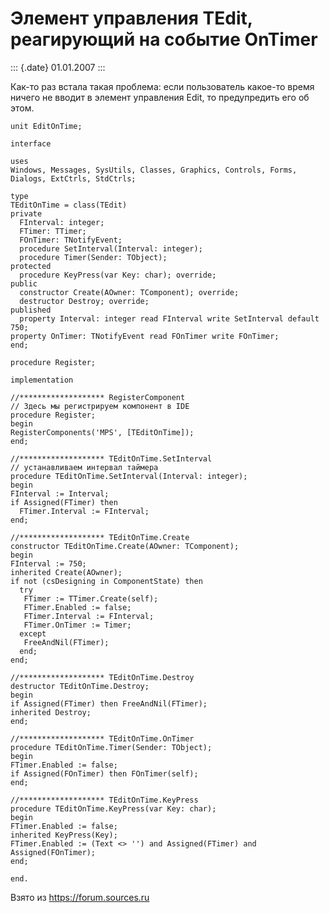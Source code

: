 Элемент управления TEdit, реагирующий на событие OnTimer
========================================================

::: {.date}
01.01.2007
:::

Как-то раз встала такая проблема: если пользователь какое-то время
ничего не вводит в элемент управления Edit, то предупредить его об этом.

    unit EditOnTime; 
     
    interface 
     
    uses 
    Windows, Messages, SysUtils, Classes, Graphics, Controls, Forms, Dialogs, ExtCtrls, StdCtrls; 
     
    type 
    TEditOnTime = class(TEdit) 
    private 
      FInterval: integer; 
      FTimer: TTimer; 
      FOnTimer: TNotifyEvent; 
      procedure SetInterval(Interval: integer); 
      procedure Timer(Sender: TObject); 
    protected 
      procedure KeyPress(var Key: char); override; 
    public 
      constructor Create(AOwner: TComponent); override; 
      destructor Destroy; override; 
    published 
      property Interval: integer read FInterval write SetInterval default 750; 
    property OnTimer: TNotifyEvent read FOnTimer write FOnTimer; 
    end; 
     
    procedure Register; 
     
    implementation 
     
    //******************* RegisterComponent 
    // Здесь мы регистрируем компонент в IDE 
    procedure Register; 
    begin 
    RegisterComponents('MPS', [TEditOnTime]); 
    end; 
     
    //******************* TEditOnTime.SetInterval 
    // устанавливаем интервал таймера 
    procedure TEditOnTime.SetInterval(Interval: integer); 
    begin 
    FInterval := Interval; 
    if Assigned(FTimer) then 
      FTimer.Interval := FInterval; 
    end; 
     
    //******************* TEditOnTime.Create 
    constructor TEditOnTime.Create(AOwner: TComponent); 
    begin 
    FInterval := 750; 
    inherited Create(AOwner); 
    if not (csDesigning in ComponentState) then 
      try 
       FTimer := TTimer.Create(self); 
       FTimer.Enabled := false; 
       FTimer.Interval := FInterval; 
       FTimer.OnTimer := Timer; 
      except 
       FreeAndNil(FTimer); 
      end; 
    end; 
     
    //******************* TEditOnTime.Destroy 
    destructor TEditOnTime.Destroy; 
    begin 
    if Assigned(FTimer) then FreeAndNil(FTimer); 
    inherited Destroy; 
    end; 
     
    //******************* TEditOnTime.OnTimer 
    procedure TEditOnTime.Timer(Sender: TObject); 
    begin 
    FTimer.Enabled := false; 
    if Assigned(FOnTimer) then FOnTimer(self); 
    end; 
     
    //******************* TEditOnTime.KeyPress 
    procedure TEditOnTime.KeyPress(var Key: char); 
    begin 
    FTimer.Enabled := false; 
    inherited KeyPress(Key); 
    FTimer.Enabled := (Text <> '') and Assigned(FTimer) and Assigned(FOnTimer); 
    end; 
     
    end.

Взято из <https://forum.sources.ru>

